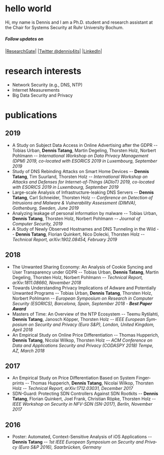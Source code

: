 # hello world

Hi, my name is Dennis and I am a Ph.D. student and research assistant at the Chair for Systems Security at Ruhr University Bochum. 

##### Follow updates on
|[ResearchGate](https://www.researchgate.net/profile/Dennis_Tatang "Dennis Tatang on ResearchGate")|
|[Twitter @dennis4its](https://twitter.com/dennis4its "@dennis4its on Twitter")|
|[LinkedIn](https://www.linkedin.com/in/dennis-tatang-4099a99a)|

# research interests
- Network Security (e.g., DNS, NTP)
- Internet Measurements
- Big Data Security and Privacy

# publications

## 2019

- A Study on Subject Data Access in Online Advertising after the GDPR --
Tobias Urban, **Dennis Tatang**, Martin Degeling, Thorsten Holz, Norbert Pohlmann -- 
*International Workshop on Data Privacy Management (DPM) 2019, co-located with ESORICS 2019 in Luxembourg, September 2019*
- Study of DNS Rebinding Attacks on Smart Home Devices --
**Dennis Tatang**, Tim Suurland, Thorsten Holz --
*International Workshop on Attacks and Defenses for Internet-of-Things (ADIoT) 2019, co-located with ESORICS 2019 in Luxembourg, September 2019*
- Large-scale Analysis of Infrastructure-leaking DNS Servers --
**Dennis Tatang**, Carl Schneider, Thorsten Holz --
*Conference on Detection of Intrusions and Malware & Vulnerability Assessment (DIMVA), Gothenburg, Sweden, June 2019*
- Analyzing leakage of personal information by malware --
Tobias Urban, **Dennis Tatang**, Thorsten Holz, Norbert Pohlmann --
*Journal of Computer Security, 2019*
- A Study of Newly Observed Hostnames and DNS Tunneling in the Wild --
**Dennis Tatang**, Florian Quinkert, Nico Dolecki, Thorsten Holz -- 
*Technical Report, arXiv:1902.08454, February 2019*

## 2018

- The Un­wan­ted Sharing Eco­no­my: An Ana­ly­sis of Cook­ie Syn­cing and User Trans­pa­ren­cy under GDPR --
To­bi­as Urban, **Den­nis Tatang**, Mar­tin De­ge­ling, Thors­ten Holz, Nor­bert Pohl­mann --
*Tech­ni­cal Re­port, arXiv:1811.​08660, No­vem­ber 2018*
- Towards Un­der­stan­ding Pri­va­cy Im­pli­ca­ti­ons of Ad­wa­re and Po­ten­ti­al­ly Un­wan­ted Pro­grams --
To­bi­as Urban, **Den­nis Tatang**, Thors­ten Holz, Nor­bert Pohl­mann --
*Eu­ropean Sym­po­si­um on Re­se­arch in Com­pu­ter Se­cu­ri­ty (ESO­RICS), Bar­ce­lo­na, Spain, Sep­tem­ber 2018 - **Best Paper Award***
- Mas­ters of Time: An Over­view of the NTP Eco­sys­tem --
Teemu Ry­ti­lah­ti, **Den­nis Tatang**, Ja­nosch Köp­per, Thors­ten Holz -- 
*IEEE Eu­ropean Sym­po­si­um on Se­cu­ri­ty and Pri­va­cy (Euro S&P), Lon­don, United King­dom, April 2018*
- An Em­pi­ri­cal Study on On­line Price Dif­fe­ren­tia­ti­on --
Tho­mas Hup­pe­rich, **Den­nis Tatang**, Ni­co­lai Wilkop, Thors­ten Holz --
*ACM Con­fe­rence on Data and Ap­p­li­ca­ti­ons Se­cu­ri­ty and Pri­va­cy (CO­DAS­PY 2018) Tempe, AZ, March 2018*

## 2017

- An Em­pi­ri­cal Study on Price Dif­fe­ren­tia­ti­on Based on Sys­tem Fin­ger­prints --
Tho­mas Hup­pe­rich, **Den­nis Tatang**, Ni­co­lai Wilkop, Thors­ten Holz --
*Tech­ni­cal Re­port, arXiv:1712.​03031, De­cem­ber 2017*
- SDN-Guard: Pro­tec­ting SDN Con­trol­lers Against SDN Root­kits --
**Den­nis Tatang**, Flo­ri­an Quin­kert, Joel Frank, Chris­ti­an Röpke, Thors­ten Holz --
*IEEE Work­shop on Se­cu­ri­ty in NFV-SDN (SN-2017), Ber­lin, No­vem­ber 2017*

## 2016

- Pos­ter: Au­to­ma­ted, Con­text-Sen­si­ti­ve Ana­ly­sis of iOS Ap­p­li­ca­ti­ons --
**Den­nis Tatang** --
*1st IEEE Eu­ropean Sym­po­si­um on Se­cu­ri­ty and Pri­va­cy (Euro S&P 2016), Saar­brü­cken, Ger­ma­ny*
